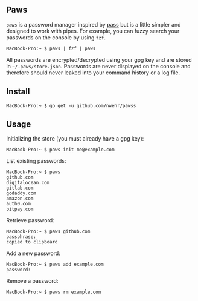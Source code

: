 ## Paws

`paws` is a password manager inspired by [pass](https://www.passwordstore.org) but is a little simpler and designed to work with pipes. For example, you can fuzzy search your passwords on the console by using `fzf`.

```
MacBook-Pro:~ $ paws | fzf | paws
```

All passwords are encrypted/decrypted using your gpg key and are stored in `~/.paws/store.json`. Passwords are never displayed on the console and therefore should never leaked into your command history or a log file.

## Install

```
MacBook-Pro:~ $ go get -u github.com/nwehr/pawss
```

## Usage

Initializing the store (you must already have a gpg key):

```
MacBook-Pro:~ $ paws init me@example.com
```

List existing passwords:

```
MacBook-Pro:~ $ paws
github.com
digitalocean.com
gitlab.com
godaddy.com
amazon.com
auth0.com
bitpay.com
```

Retrieve password:

```
MacBook-Pro:~ $ paws github.com
passphrase: 
copied to clipboard
```

Add a new password:

```
MacBook-Pro:~ $ paws add example.com
password: 
```

Remove a password:

```
MacBook-Pro:~ $ paws rm example.com
```